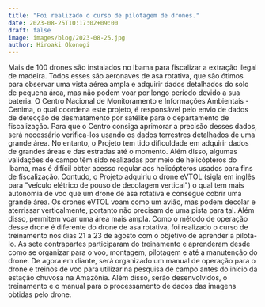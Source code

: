 ```yaml
---
title: "Foi realizado o curso de pilotagem de drones."
date: 2023-08-25T10:17:02+09:00
draft: false
image: images/blog/2023-08-25.jpg
author: Hiroaki Okonogi
---
```



Mais de 100 drones são instalados no Ibama para fiscalizar a extração ilegal de madeira.<!--more-->
Todos esses são aeronaves de asa rotativa, que são ótimos para observar uma vista aérea ampla e adquirir dados detalhados do solo de pequena área, mas não podem voar por longo período devido a sua bateria.
O Centro Nacional de Monitoramento e Informações Ambientais - Cenima, o qual coordena este projeto, é responsável pelo envio de dados de detecção de desmatamento por satélite para o departamento de fiscalização. Para que o Centro consiga aprimorar a precisão desses dados, será necessário verifica-los usando os dados terrestres detalhados de uma grande área.
No entanto, o Projeto tem tido dificuldade em adquirir dados de grandes áreas e das estradas até o momento. Além disso, algumas validações de campo têm sido realizadas por meio de helicópteros do Ibama, mas é difícil obter acesso regular aos helicópteros usados para fins de fiscalização.
Contudo, o Projeto adquiriu o drone eVTOL (sigla em inglês para "veículo elétrico de pouso de decolagem vertical") o qual tem mais autonomia de voo que um drone de asa rotativa e consegue cobrir uma grande área. Os drones eVTOL voam como um avião, mas podem decolar e aterrissar verticalmente, portanto não precisam de uma pista para tal. Além disso, permitem voar uma área mais ampla.
Como o método de operação desse drone é diferente do drone de asa rotativa, foi realizado o curso de treinamento nos dias 21 a 23 de agosto com o objetivo de aprender a pilotá-lo.
As sete contrapartes participaram do treinamento e aprenderam desde como se organizar para o voo, montagem, pilotagem e até a manutenção do drone. De agora em diante, será organizado um manual de operação para o drone e treinos de voo para utilizar na pesquisa de campo antes do início da estação chuvosa na Amazônia.
Além disso, serão desenvolvidos, o treinamento e o manual para o processamento de dados das imagens obtidas pelo drone.
